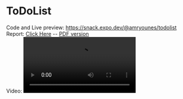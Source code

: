 # ToDoList

Code and Live preview: https://snack.expo.dev/@amryounes/todolist <br>
Report: [Click Here](./report.md) --
[PDF version](./report.pdf) <br>
Video: 
![Vid](./REC.mp4)
